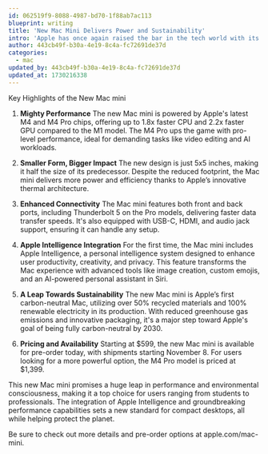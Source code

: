 ```yaml
---
id: 062519f9-8088-4987-bd70-1f88ab7ac113
blueprint: writing
title: 'New Mac Mini Delivers Power and Sustainability'
intro: 'Apple has once again raised the bar in the tech world with its latest release, the all-new Mac mini. This compact powerhouse is packed with the latest M4...'
author: 443cb49f-b30a-4e19-8c4a-fc72691de37d
categories:
  - mac
updated_by: 443cb49f-b30a-4e19-8c4a-fc72691de37d
updated_at: 1730216338
---
```

Key Highlights of the New Mac mini
1. **Mighty Performance**
The new Mac mini is powered by Apple's latest M4 and M4 Pro chips, offering up to 1.8x faster CPU and 2.2x faster GPU compared to the M1 model. The M4 Pro ups the game with pro-level performance, ideal for demanding tasks like video editing and AI workloads.

2. **Smaller Form, Bigger Impact**
The new design is just 5x5 inches, making it half the size of its predecessor. Despite the reduced footprint, the Mac mini delivers more power and efficiency thanks to Apple’s innovative thermal architecture.

3. **Enhanced Connectivity**
The Mac mini features both front and back ports, including Thunderbolt 5 on the Pro models, delivering faster data transfer speeds. It's also equipped with USB-C, HDMI, and audio jack support, ensuring it can handle any setup.

4. **Apple Intelligence Integration**
For the first time, the Mac mini includes Apple Intelligence, a personal intelligence system designed to enhance user productivity, creativity, and privacy. This feature transforms the Mac experience with advanced tools like image creation, custom emojis, and an AI-powered personal assistant in Siri.

5. **A Leap Towards Sustainability**
The new Mac mini is Apple’s first carbon-neutral Mac, utilizing over 50% recycled materials and 100% renewable electricity in its production. With reduced greenhouse gas emissions and innovative packaging, it's a major step toward Apple's goal of being fully carbon-neutral by 2030.

6. **Pricing and Availability**
Starting at $599, the new Mac mini is available for pre-order today, with shipments starting November 8. For users looking for a more powerful option, the M4 Pro model is priced at $1,399.

This new Mac mini promises a huge leap in performance and environmental consciousness, making it a top choice for users ranging from students to professionals. The integration of Apple Intelligence and groundbreaking performance capabilities sets a new standard for compact desktops, all while helping protect the planet.

Be sure to check out more details and pre-order options at apple.com/mac-mini.
